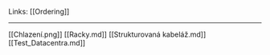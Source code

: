 Links: [[Ordering]]

---
[[Chlazení.png]]
[[Racky.md]]
[[Strukturovaná kabeláž.md]]
[[Test_Datacentra.md]]
